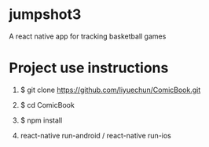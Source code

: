 # jumpshot3
A react native app for tracking basketball games


# Project use instructions
1. $ git clone https://github.com/liyuechun/ComicBook.git

2. $ cd ComicBook

3. $ npm install

4. react-native run-android / react-native run-ios

